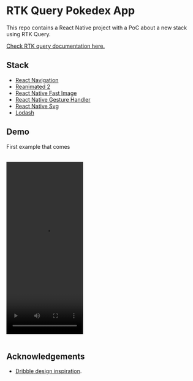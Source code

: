 # RTK Query Pokedex App

This repo contains a React Native project with a PoC about a new stack using RTK Query.

[Check RTK query documentation here.](https://redux-toolkit.js.org/rtk-query/overview)

## Stack

- [React Navigation](https://reactnavigation.org/)
- [Reanimated 2](https://docs.swmansion.com/react-native-reanimated/)
- [React Native Fast Image](https://github.com/DylanVann/react-native-fast-image)
- [React Native Gesture Handler](https://docs.swmansion.com/react-native-gesture-handler/docs/)
- [React Native Svg](https://github.com/react-native-svg/react-native-svg)
- [Lodash](https://lodash.com/)

## Demo

First example that comes
<br></br>

<video controls="true" allowfullscreen="true" width="200" height="450">
 <source src="https://res.cloudinary.com/dpk1cmqsw/video/upload/v1626276562/Simulator_Screen_Recording_-_iPhone_11_-_2021-07-14_at_12.23.40_xwovqc.mov">
</video>
<br></br>

## Acknowledgements

- [Dribble design inspiration](https://dribbble.com/shots/6545819-Pokedex-App).
